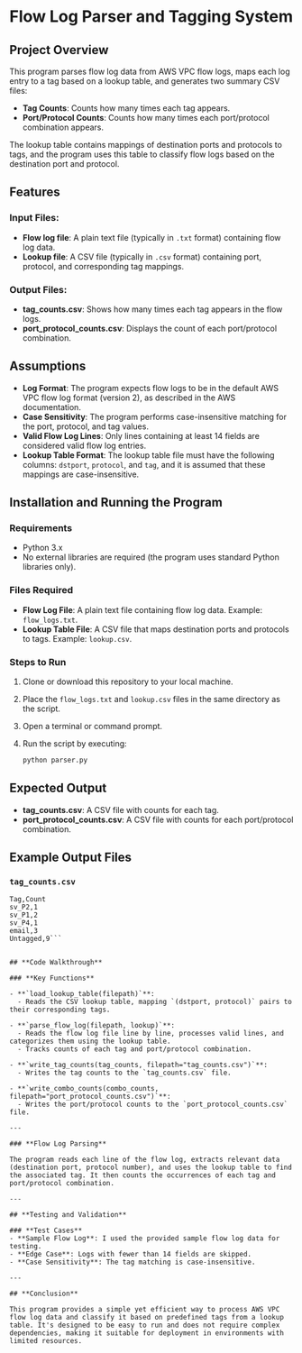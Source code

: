 # Flow Log Parser and Tagging System

## Project Overview

This program parses flow log data from AWS VPC flow logs, maps each log entry to a tag based on a lookup table, and generates two summary CSV files:

- **Tag Counts**: Counts how many times each tag appears.
- **Port/Protocol Counts**: Counts how many times each port/protocol combination appears.

The lookup table contains mappings of destination ports and protocols to tags, and the program uses this table to classify flow logs based on the destination port and protocol.

## Features

### Input Files:
- **Flow log file**: A plain text file (typically in `.txt` format) containing flow log data.
- **Lookup file**: A CSV file (typically in `.csv` format) containing port, protocol, and corresponding tag mappings.

### Output Files:
- **tag_counts.csv**: Shows how many times each tag appears in the flow logs.
- **port_protocol_counts.csv**: Displays the count of each port/protocol combination.

## Assumptions

- **Log Format**: The program expects flow logs to be in the default AWS VPC flow log format (version 2), as described in the AWS documentation.
- **Case Sensitivity**: The program performs case-insensitive matching for the port, protocol, and tag values.
- **Valid Flow Log Lines**: Only lines containing at least 14 fields are considered valid flow log entries.
- **Lookup Table Format**: The lookup table file must have the following columns: `dstport`, `protocol`, and `tag`, and it is assumed that these mappings are case-insensitive.

## Installation and Running the Program

### Requirements
- Python 3.x
- No external libraries are required (the program uses standard Python libraries only).

### Files Required
- **Flow Log File**: A plain text file containing flow log data. Example: `flow_logs.txt`.
- **Lookup Table File**: A CSV file that maps destination ports and protocols to tags. Example: `lookup.csv`.

### Steps to Run
1. Clone or download this repository to your local machine.
2. Place the `flow_logs.txt` and `lookup.csv` files in the same directory as the script.
3. Open a terminal or command prompt.
4. Run the script by executing:

    ```bash
    python parser.py
    ```

## Expected Output
- **tag_counts.csv**: A CSV file with counts for each tag.
- **port_protocol_counts.csv**: A CSV file with counts for each port/protocol combination.

## Example Output Files

### `tag_counts.csv`
```csv
Tag,Count
sv_P2,1
sv_P1,2
sv_P4,1
email,3
Untagged,9```


## **Code Walkthrough**

### **Key Functions**

- **`load_lookup_table(filepath)`**:
  - Reads the CSV lookup table, mapping `(dstport, protocol)` pairs to their corresponding tags.

- **`parse_flow_log(filepath, lookup)`**:
  - Reads the flow log file line by line, processes valid lines, and categorizes them using the lookup table.
  - Tracks counts of each tag and port/protocol combination.

- **`write_tag_counts(tag_counts, filepath="tag_counts.csv")`**:
  - Writes the tag counts to the `tag_counts.csv` file.

- **`write_combo_counts(combo_counts, filepath="port_protocol_counts.csv")`**:
  - Writes the port/protocol counts to the `port_protocol_counts.csv` file.

---

### **Flow Log Parsing**

The program reads each line of the flow log, extracts relevant data (destination port, protocol number), and uses the lookup table to find the associated tag. It then counts the occurrences of each tag and port/protocol combination.

---

## **Testing and Validation**

### **Test Cases**
- **Sample Flow Log**: I used the provided sample flow log data for testing.
- **Edge Case**: Logs with fewer than 14 fields are skipped.
- **Case Sensitivity**: The tag matching is case-insensitive.

---

## **Conclusion**

This program provides a simple yet efficient way to process AWS VPC flow log data and classify it based on predefined tags from a lookup table. It's designed to be easy to run and does not require complex dependencies, making it suitable for deployment in environments with limited resources.
